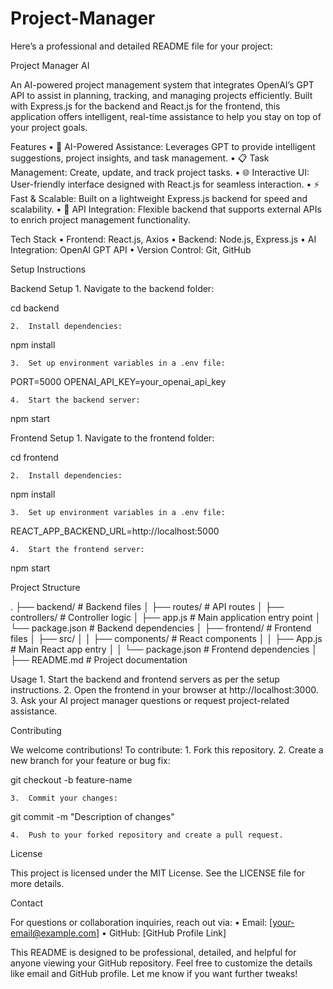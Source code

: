 # Project-Manager

Here’s a professional and detailed README file for your project:

Project Manager AI

An AI-powered project management system that integrates OpenAI’s GPT API to assist in planning, tracking, and managing projects efficiently. Built with Express.js for the backend and React.js for the frontend, this application offers intelligent, real-time assistance to help you stay on top of your project goals.

Features
	•	🧠 AI-Powered Assistance: Leverages GPT to provide intelligent suggestions, project insights, and task management.
	•	📋 Task Management: Create, update, and track project tasks.
	•	🌐 Interactive UI: User-friendly interface designed with React.js for seamless interaction.
	•	⚡ Fast & Scalable: Built on a lightweight Express.js backend for speed and scalability.
	•	🔗 API Integration: Flexible backend that supports external APIs to enrich project management functionality.

Tech Stack
	•	Frontend: React.js, Axios
	•	Backend: Node.js, Express.js
	•	AI Integration: OpenAI GPT API
	•	Version Control: Git, GitHub

Setup Instructions

Backend Setup
	1.	Navigate to the backend folder:

cd backend


	2.	Install dependencies:

npm install


	3.	Set up environment variables in a .env file:

PORT=5000
OPENAI_API_KEY=your_openai_api_key


	4.	Start the backend server:

npm start

Frontend Setup
	1.	Navigate to the frontend folder:

cd frontend


	2.	Install dependencies:

npm install


	3.	Set up environment variables in a .env file:

REACT_APP_BACKEND_URL=http://localhost:5000


	4.	Start the frontend server:

npm start

Project Structure

.
├── backend/                   # Backend files
│   ├── routes/                # API routes
│   ├── controllers/           # Controller logic
│   ├── app.js                 # Main application entry point
│   └── package.json           # Backend dependencies
│
├── frontend/                  # Frontend files
│   ├── src/
│   │   ├── components/        # React components
│   │   ├── App.js             # Main React app entry
│   │   └── package.json       # Frontend dependencies
│
├── README.md                  # Project documentation

Usage
	1.	Start the backend and frontend servers as per the setup instructions.
	2.	Open the frontend in your browser at http://localhost:3000.
	3.	Ask your AI project manager questions or request project-related assistance.

Contributing

We welcome contributions! To contribute:
	1.	Fork this repository.
	2.	Create a new branch for your feature or bug fix:

git checkout -b feature-name


	3.	Commit your changes:

git commit -m "Description of changes"


	4.	Push to your forked repository and create a pull request.

License

This project is licensed under the MIT License. See the LICENSE file for more details.

Contact

For questions or collaboration inquiries, reach out via:
	•	Email: [your-email@example.com]
	•	GitHub: [GitHub Profile Link]

This README is designed to be professional, detailed, and helpful for anyone viewing your GitHub repository. Feel free to customize the details like email and GitHub profile. Let me know if you want further tweaks!